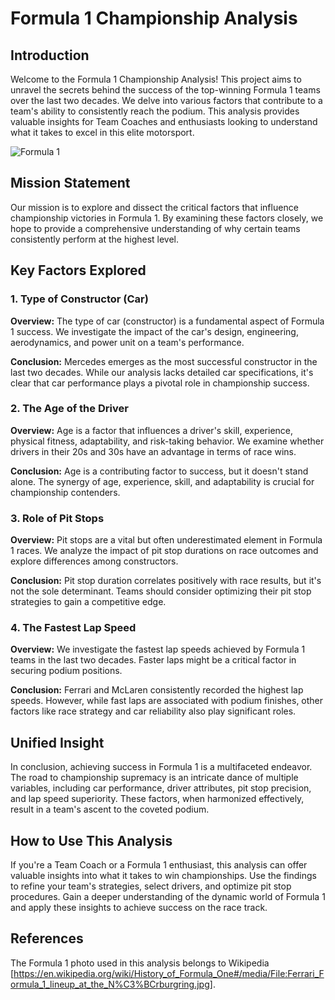 # Formula 1 Championship Analysis

## Introduction

Welcome to the Formula 1 Championship Analysis! This project aims to unravel the secrets behind the success of the top-winning Formula 1 teams over the last two decades. We delve into various factors that contribute to a team's ability to consistently reach the podium. This analysis provides valuable insights for Team Coaches and enthusiasts looking to understand what it takes to excel in this elite motorsport.

![Formula 1](https://github.com/ArchitHallan/Formula-1-Data-Analysis/assets/138190914/dc09fd10-0015-4804-b010-3eb4043f0b66)

## Mission Statement

Our mission is to explore and dissect the critical factors that influence championship victories in Formula 1. By examining these factors closely, we hope to provide a comprehensive understanding of why certain teams consistently perform at the highest level.

## Key Factors Explored

### 1. Type of Constructor (Car)

**Overview:** The type of car (constructor) is a fundamental aspect of Formula 1 success. We investigate the impact of the car's design, engineering, aerodynamics, and power unit on a team's performance.

**Conclusion:** Mercedes emerges as the most successful constructor in the last two decades. While our analysis lacks detailed car specifications, it's clear that car performance plays a pivotal role in championship success.

### 2. The Age of the Driver

**Overview:** Age is a factor that influences a driver's skill, experience, physical fitness, adaptability, and risk-taking behavior. We examine whether drivers in their 20s and 30s have an advantage in terms of race wins.

**Conclusion:** Age is a contributing factor to success, but it doesn't stand alone. The synergy of age, experience, skill, and adaptability is crucial for championship contenders.

### 3. Role of Pit Stops

**Overview:** Pit stops are a vital but often underestimated element in Formula 1 races. We analyze the impact of pit stop durations on race outcomes and explore differences among constructors.

**Conclusion:** Pit stop duration correlates positively with race results, but it's not the sole determinant. Teams should consider optimizing their pit stop strategies to gain a competitive edge.

### 4. The Fastest Lap Speed

**Overview:** We investigate the fastest lap speeds achieved by Formula 1 teams in the last two decades. Faster laps might be a critical factor in securing podium positions.

**Conclusion:** Ferrari and McLaren consistently recorded the highest lap speeds. However, while fast laps are associated with podium finishes, other factors like race strategy and car reliability also play significant roles.

## Unified Insight

In conclusion, achieving success in Formula 1 is a multifaceted endeavor. The road to championship supremacy is an intricate dance of multiple variables, including car performance, driver attributes, pit stop precision, and lap speed superiority. These factors, when harmonized effectively, result in a team's ascent to the coveted podium.

## How to Use This Analysis

If you're a Team Coach or a Formula 1 enthusiast, this analysis can offer valuable insights into what it takes to win championships. Use the findings to refine your team's strategies, select drivers, and optimize pit stop procedures. Gain a deeper understanding of the dynamic world of Formula 1 and apply these insights to achieve success on the race track.

## References

The Formula 1 photo used in this analysis belongs to Wikipedia [https://en.wikipedia.org/wiki/History_of_Formula_One#/media/File:Ferrari_Formula_1_lineup_at_the_N%C3%BCrburgring.jpg].
